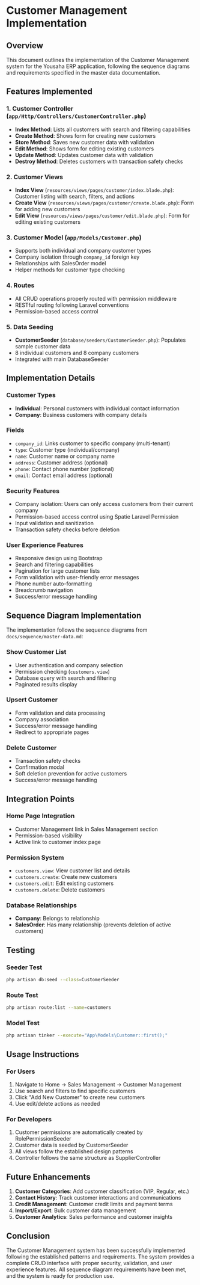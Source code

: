 # Customer Management Implementation

## Overview

This document outlines the implementation of the Customer Management system for the Yousaha ERP application, following the sequence diagrams and requirements specified in the master data documentation.

## Features Implemented

### 1. Customer Controller (`app/Http/Controllers/CustomerController.php`)
- **Index Method**: Lists all customers with search and filtering capabilities
- **Create Method**: Shows form for creating new customers
- **Store Method**: Saves new customer data with validation
- **Edit Method**: Shows form for editing existing customers
- **Update Method**: Updates customer data with validation
- **Destroy Method**: Deletes customers with transaction safety checks

### 2. Customer Views
- **Index View** (`resources/views/pages/customer/index.blade.php`): Customer listing with search, filters, and actions
- **Create View** (`resources/views/pages/customer/create.blade.php`): Form for adding new customers
- **Edit View** (`resources/views/pages/customer/edit.blade.php`): Form for editing existing customers

### 3. Customer Model (`app/Models/Customer.php`)
- Supports both individual and company customer types
- Company isolation through `company_id` foreign key
- Relationships with SalesOrder model
- Helper methods for customer type checking

### 4. Routes
- All CRUD operations properly routed with permission middleware
- RESTful routing following Laravel conventions
- Permission-based access control

### 5. Data Seeding
- **CustomerSeeder** (`database/seeders/CustomerSeeder.php`): Populates sample customer data
- 8 individual customers and 8 company customers
- Integrated with main DatabaseSeeder

## Implementation Details

### Customer Types
- **Individual**: Personal customers with individual contact information
- **Company**: Business customers with company details

### Fields
- `company_id`: Links customer to specific company (multi-tenant)
- `type`: Customer type (individual/company)
- `name`: Customer name or company name
- `address`: Customer address (optional)
- `phone`: Contact phone number (optional)
- `email`: Contact email address (optional)

### Security Features
- Company isolation: Users can only access customers from their current company
- Permission-based access control using Spatie Laravel Permission
- Input validation and sanitization
- Transaction safety checks before deletion

### User Experience Features
- Responsive design using Bootstrap
- Search and filtering capabilities
- Pagination for large customer lists
- Form validation with user-friendly error messages
- Phone number auto-formatting
- Breadcrumb navigation
- Success/error message handling

## Sequence Diagram Implementation

The implementation follows the sequence diagrams from `docs/sequence/master-data.md`:

### Show Customer List
- User authentication and company selection
- Permission checking (`customers.view`)
- Database query with search and filtering
- Paginated results display

### Upsert Customer
- Form validation and data processing
- Company association
- Success/error message handling
- Redirect to appropriate pages

### Delete Customer
- Transaction safety checks
- Confirmation modal
- Soft deletion prevention for active customers
- Success/error message handling

## Integration Points

### Home Page Integration
- Customer Management link in Sales Management section
- Permission-based visibility
- Active link to customer index page

### Permission System
- `customers.view`: View customer list and details
- `customers.create`: Create new customers
- `customers.edit`: Edit existing customers
- `customers.delete`: Delete customers

### Database Relationships
- **Company**: Belongs to relationship
- **SalesOrder**: Has many relationship (prevents deletion of active customers)

## Testing

### Seeder Test
```bash
php artisan db:seed --class=CustomerSeeder
```

### Route Test
```bash
php artisan route:list --name=customers
```

### Model Test
```bash
php artisan tinker --execute="App\Models\Customer::first();"
```

## Usage Instructions

### For Users
1. Navigate to Home → Sales Management → Customer Management
2. Use search and filters to find specific customers
3. Click "Add New Customer" to create new customers
4. Use edit/delete actions as needed

### For Developers
1. Customer permissions are automatically created by RolePermissionSeeder
2. Customer data is seeded by CustomerSeeder
3. All views follow the established design patterns
4. Controller follows the same structure as SupplierController

## Future Enhancements

1. **Customer Categories**: Add customer classification (VIP, Regular, etc.)
2. **Contact History**: Track customer interactions and communications
3. **Credit Management**: Customer credit limits and payment terms
4. **Import/Export**: Bulk customer data management
5. **Customer Analytics**: Sales performance and customer insights

## Conclusion

The Customer Management system has been successfully implemented following the established patterns and requirements. The system provides a complete CRUD interface with proper security, validation, and user experience features. All sequence diagram requirements have been met, and the system is ready for production use.
